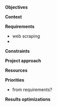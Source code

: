 **Objectives**


**Context**

**Requirements**
* web scraping
* 

**Constraints**

**Project approach**

**Resources**

**Priorities**
* from requirements?

**Results optimizations**